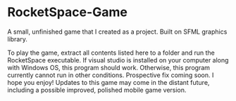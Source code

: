 # RocketSpace-Game
A small, unfinished game that I created as a project. Built on SFML graphics library. 

To play the game, extract all contents listed here to a folder and run the RocketSpace executable. If visual studio is installed on your computer along with Windows 
OS, this program should work. Otherwise, this program currently cannot run in other conditions. Prospective fix coming soon. 
I hope you enjoy! Updates to this game may come in the distant future, including a possible improved, polished mobile game version. 
